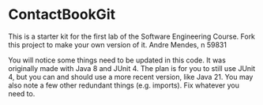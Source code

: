 # ContactBookGit
This is a starter kit for the first lab of the Software Engineering Course.
Fork this project to make your own version of it.
Andre Mendes, n 59831

You will notice some things need to be updated in this code. It was originally made with Java 8 and JUnit 4. The plan is for you to still use JUnit 4, but you can and should use a more recent version, like Java 21. You may also note a few other redundant things (e.g. imports). Fix whatever you need to.
